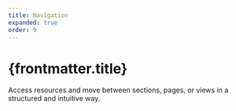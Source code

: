 ```yaml
---
title: Navigation
expanded: true
order: 9
---
```


# {frontmatter.title}

<Lede>

Access resources and move between sections, pages, or views in a structured and intuitive way.

</Lede>

<RichCardGrid cards={posts} />
